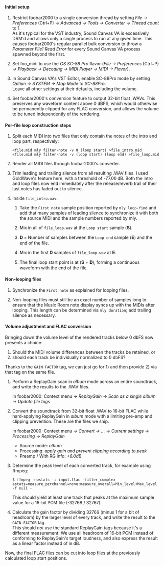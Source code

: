 
#### Initial setup

1. Restrict foobar2000 to a single conversion thread by setting *File → Preferences* (Ctrl+P) *→ Advanced → Tools → Converter → Thread count* to 1.\
   As it's typical for the VST industry, Sound Canvas VA is excessively DRM'd and allows only a single process to run at any given time. This causes foobar2000's regular parallel bulk conversion to throw a *Parameter File1 Read Error* for every Sound Canvas VA process spawned beyond the first.

2. Set foo_midi to use the *GS SC-88 Pro* flavor (*File → Preferences* (Ctrl+P) *→ Playback → Decoding → MIDI Player → MIDI → Flavor*).

3. In Sound Canvas VA's VST Editor, enable SC-88Pro mode by setting *Option → SYSTEM → Map Mode* to *SC-88Pro*.\
   Leave all other settings at their defaults, including the volume.

4. Set foobar2000's conversion feature to output 32-bit float .WAVs. This preserves any waveform content above 0&nbsp;dBFS, which would otherwise be permanently clipped for any FLAC conversion, and allows the volume to be tuned independently of the rendering.

#### Per-file loop construction steps

1. Split each MIDI into two files that only contain the notes of the intro and loop part, respectively:

   ```console
   <file.mid mly filter-note -v 0 (loop start) >file_intro.mid
   <file.mid mly filter-note -v (loop start) (loop end) >file_loop.mid
   ```

2. Render all MIDI files through foobar2000's converter.

3. Trim leading and trailing silence from all resulting .WAV files. I used GoldWave's feature here, with a threshold of -77.00&nbsp;dB. Both the intro and loop files now end immediately after the release/reverb trail of their last notes has faded out to silence.

4. Inside `file_intro.wav`:

   1. Take the `First note` sample position reported by `mly loop-find` and add that many samples of leading silence to synchronize it with both the source MIDI and the sample numbers reported by mly.

   2. Mix in all of `file_loop.wav` at the `Loop start` sample (𝐒).

   3. 𝐃 = Number of samples between the `Loop end` sample (𝐄) and the end of the file.

   4. Mix in the first 𝐃 samples of `file_loop.wav` at 𝐄.

   5. The final loop start point is at (𝐒 + 𝐃), forming a continuous waveform with the end of the file.

#### Non-looping files

1. Synchronize the `First note` as explained for looping files.

2. Non-looping files must still be an exact number of samples long to ensure that the Music Room note display syncs up with the MIDIs after looping. This length can be determined via `mly duration`; add trailing silence as necessary.

#### Volume adjustment and FLAC conversion

Bringing down the volume level of the rendered tracks below 0 dbFS now presents a choice:

1. Should the MIDI volume differences between the tracks be retained, or
2. should each track be individually normalized to 0 dbFS?

Thanks to the `GAIN FACTOR` tag, we can just go for 1) and then provide 2) via that tag on the same file.

1. Perform a ReplayGain scan in *album* mode across an entire soundtrack, and write the results to the .WAV files.

   In foobar2000: Context menu *→ ReplayGain → Scan as a single album → Update file tags*

2. Convert the soundtrack from 32-bit float .WAV to 16-bit FLAC while hard-applying ReplayGain in *album* mode with a limiting pre-amp and clipping prevention. These are the files we ship.

   In foobar2000: Context menu *→ Convert → … → Current settings → Processing → ReplayGain*

   * Source mode: *album*
   * Processing: *apply gain and prevent clipping according to peak*
   * Preamp / With RG info: *+6.0dB*

3. Determine the peak level of each converted track, for example using ffmpeg:

   ```shell
   $ ffmpeg -nostats -i input.flac -filter_complex astats=measure_perchannel=none:measure_overall=Min_level+Max_level -f null -
   ```

   This should yield at least one track that peaks at the maximum sample value for a 16-bit PCM file (-32768 / 32767).

4. Calculate the gain factor by dividing 32766 (minus 1 for a bit of headroom) by the larger level of every track, and write the result to the `GAIN FACTOR` tag.\
   This should *not* use the standard ReplayGain tags because it's a different measurement: We use all headroom of 16-bit PCM instead of conforming to ReplayGain's target loudness, and also express the result as a linear factor instead of in dB.

Now, the final FLAC files can be cut into loop files at the previously calculated loop start positions.
